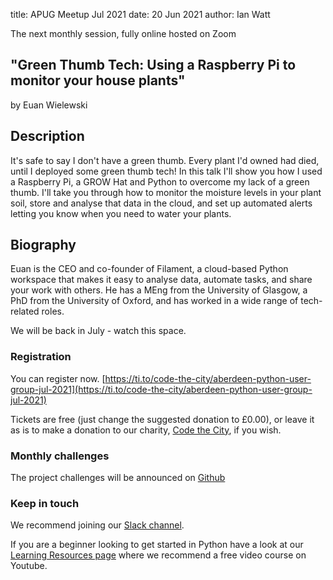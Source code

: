 title: APUG Meetup Jul 2021
date:  20 Jun 2021
author: Ian Watt

The next monthly session, fully online hosted on Zoom 

## "Green Thumb Tech: Using a Raspberry Pi to monitor your house plants"

by Euan Wielewski

## Description

It's safe to say I don't have a green thumb. Every plant I'd owned had died, until I deployed some green thumb tech! In this talk I'll show you how I used a Raspberry Pi, a GROW Hat and Python to overcome my lack of a green thumb. I'll take you through how to monitor the moisture levels in your plant soil, store and analyse that data in the cloud, and set up automated alerts letting you know when you need to water your plants.

## Biography

Euan is the CEO and co-founder of Filament, a cloud-based Python workspace that makes it easy to analyse data, automate tasks, and share your work with others. He has a MEng from the University of Glasgow, a PhD from the University of Oxford, and has worked in a wide range of tech-related roles.

We will be back in July - watch this space. 


### Registration

You can register now. [https://ti.to/code-the-city/aberdeen-python-user-group-jul-2021](https://ti.to/code-the-city/aberdeen-python-user-group-jul-2021)

Tickets are free (just change the suggested donation to £0.00), or leave it as is to make a donation to our charity, [Code the City](https://codethecity.org), if you wish. 

### Monthly challenges
The project challenges will be announced on [Github](https://github.com/PythonAberdeen/user_group/tree/master/)

### Keep in touch
We recommend joining our [Slack channel](https://join.slack.com/t/python-aberdeen/shared_invite/zt-gfjps8xe-M9YkWloAUL73blPovaHvFA). 

If you are a beginner looking to get started in Python have a look at our [Learning Resources page](https://pythonaberdeen.github.io/pages/learning-resources.html) where we recommend a free video course on Youtube. 

